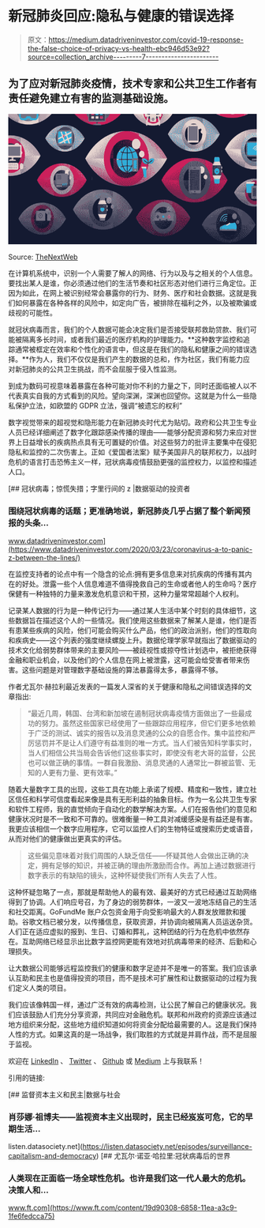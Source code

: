# 新冠肺炎回应:隐私与健康的错误选择

> 原文：<https://medium.datadriveninvestor.com/covid-19-response-the-false-choice-of-privacy-vs-health-ebc946d53e92?source=collection_archive---------7----------------------->

## 为了应对新冠肺炎疫情，技术专家和公共卫生工作者有责任避免建立有害的监测基础设施。

![](img/afde255917134343bcd189ebb2774833.png)

Source: [TheNextWeb](https://thenextweb.com/contributors/2018/11/18/will-our-smart-devices-become-a-massive-surveillance-network/)

在计算机系统中，识别一个人需要了解人的网络、行为以及与之相关的个人信息。要找出某人是谁，你必须通过他们的生活节奏和社区形态对他们进行三角定位。正因为如此，在网上被识别经常会暴露你的行为、财务、医疗和社会数据。这就是我们如何暴露在各种各样的风险中，如定向广告，被排除在福利之外，以及被欺骗或歧视的可能性。

就冠状病毒而言，我们的个人数据可能会决定我们是否接受联邦救助贷款、我们可能被隔离多长时间，或者我们最近的医疗机构的护理能力。**这种数字监控和追踪通常被框定在效率和个性化的语言中，但这是在我们的隐私和健康之间的错误选择。**作为人，我们不仅仅是我们产生的数据的总和，作为社区，我们有能力应对新冠肺炎的公共卫生挑战，而不会屈服于侵入性监测。

到成为数码可视意味着暴露在各种可能对你不利的力量之下，同时还面临被人以不代表真实自我的方式看到的风险。望向深渊，深渊也回望你。这就是为什么一些隐私保护立法，如欧盟的 GDPR 立法，强调“被遗忘的权利”

数字视觉带来的超视觉和隐形能力在新冠肺炎时代尤为贴切。政府和公共卫生专业人员已经详细阐述了数字化跟踪感染传播的理由——能够分配资源和努力来应对世界上日益增长的疾病热点具有无可置疑的价值。对这些努力的批评主要集中在侵犯隐私和监控的二次伤害上。正如《爱国者法案》赋予美国非凡的联邦权力，以战时危机的语言打击恐怖主义一样，冠状病毒疫情鼓励更强的监控权力，以监控和描述人口。

[](https://www.datadriveninvestor.com/2020/03/23/coronavirus-a-to-panic-z-between-the-lines/) [## 冠状病毒；惊慌失措；字里行间的 z |数据驱动的投资者

### 围绕冠状病毒的话题；更准确地说，新冠肺炎几乎占据了整个新闻预报的头条…

www.datadriveninvestor.com](https://www.datadriveninvestor.com/2020/03/23/coronavirus-a-to-panic-z-between-the-lines/) 

在监控支持者的论点中有一个隐含的论点:拥有更多信息来对抗疾病的传播有其内在的好处。泄露一些个人信息难道不值得挽救自己的生命或者他人的生命吗？医疗保健有一种独特的力量来激发危机意识和干预，这种力量常常超越个人权利。

记录某人数据的行为是一种传记行为——通过某人生活中某个时刻的具体细节，这些数据旨在描述这个人的一些情况。我们使用这些数据来了解某人是谁，他们是否有患某些疾病的风险，他们可能会购买什么产品，他们的政治派别，他们的性取向和疾病史——这个列表的强度继续螺旋上升。数据伦理学家早就指出了数据驱动的技术文化给弱势群体带来的主要风险——被歧视性或掠夺性计划选中，被拒绝获得金融和职业机会，以及他们的个人信息在网上被泄露，这可能会给受害者带来伤害。这些问题是对管理数字基础设施的算法暴露得太多，暴露得不够。

作者尤瓦尔·赫拉利最近发表的一篇发人深省的关于健康和隐私之间错误选择的文章指出:

> “最近几周，韩国、台湾和新加坡在遏制冠状病毒疫情方面做出了一些最成功的努力。虽然这些国家已经使用了一些跟踪应用程序，但它们更多地依赖于广泛的测试、诚实的报告以及消息灵通的公众的自愿合作。集中监控和严厉惩罚并不是让人们遵守有益准则的唯一方式。当人们被告知科学事实时，当人们相信公共当局会告诉他们这些事实时，即使没有老大哥的监督，公民也可以做正确的事情。一群自我激励、消息灵通的人通常比一群被监管、无知的人更有力量、更有效率。”

随着大量数字工具的出现，这些工具在功能上承诺了规模、精度和一致性，建立社区信任和科学可信度看起来像是具有无形利益的抽象目标。作为一名公共卫生专家和软件工程师，我的直觉倾向于自动化的数学解决方案。人们在报告他们的意见和健康状况时是不一致和不可靠的。很难衡量一种工具对减缓感染是有益还是有害。我更应该相信一个数字应用程序，它可以监控人们的生物特征或搜索历史或语音，从而对他们的健康做出更真实的评估。

> 这些偏见意味着对我们周围的人缺乏信任——怀疑其他人会做出正确的决定，拥有足够的知识，并被正确的理由所激励而合作。再加上通过数据进行数字表示的有缺陷的镜头，这种怀疑使我们所有人失去了人性。

这种怀疑忽略了一点，那就是帮助他人的最有效、最美好的方式已经通过互助网络得到了协调。人们响应号召，为了身边的弱势群体，一波又一波地冻结自己的生活和社交距离。GoFundMe 账户众包资金用于向受影响最大的人群发放赠款和援助。谷歌文档已被分发，以传播信息，获取资源，并协调向被隔离人员运送杂货。人们正在适应虚拟的报到、生日、订婚和葬礼，这种团结的行为在危机中依然存在。互助网络已经显示出比数字监控网更能有效地对抗病毒带来的经济、后勤和心理损失。

让大数据公司能够远程监控我们的健康和数字足迹并不是唯一的答案。我们应该承认互助和民主也是值得投资的项目，而不是技术可扩展性和让数据驱动的过程为我们定义人类的项目。

我们应该像韩国一样，通过广泛有效的病毒检测，让公民了解自己的健康状况。我们应该鼓励人们充分分享资源，共同应对金融危机。联邦和州政府的资源应该通过地方组织来分配，这些地方组织知道如何将资金分配给最需要的人。这是我们保持人性的方式。如果这真的是一场战争，我们取胜的方式就是并肩作战，而不是屈服于监视。

欢迎在 [LinkedIn](https://www.linkedin.com/in/matthew-zhou/) 、 [Twitter](https://twitter.com/matthewyzhou) 、 [Github](https://github.com/matthewzhou) 或 [Medium](https://medium.com/@mattzhou) 上与我联系！

引用的链接:

[](https://listen.datasociety.net/episodes/surveillance-capitalism-and-democracy) [## 监督资本主义和民主|数据与社会

### 肖莎娜·祖博夫——监视资本主义出现时，民主已经岌岌可危，它的早期生活…

listen.datasociety.net](https://listen.datasociety.net/episodes/surveillance-capitalism-and-democracy) [](https://www.ft.com/content/19d90308-6858-11ea-a3c9-1fe6fedcca75) [## 尤瓦尔·诺亚·哈拉里:冠状病毒后的世界

### 人类现在正面临一场全球性危机。也许是我们这一代人最大的危机。决策人和…

www.ft.com](https://www.ft.com/content/19d90308-6858-11ea-a3c9-1fe6fedcca75)